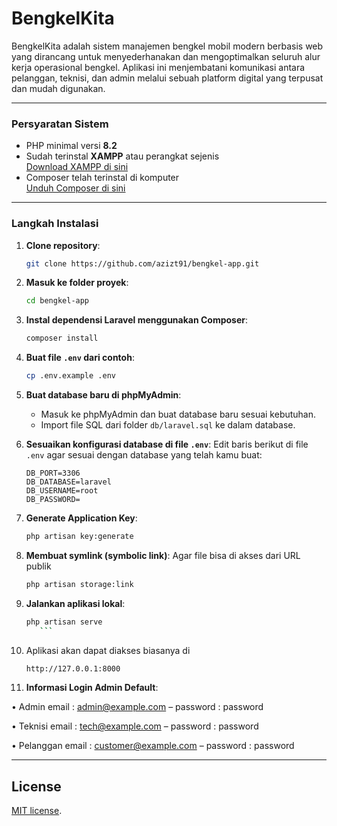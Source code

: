 # BengkelKita

BengkelKita adalah sistem manajemen bengkel mobil modern berbasis web yang dirancang untuk menyederhanakan dan mengoptimalkan seluruh alur kerja operasional bengkel. Aplikasi ini menjembatani komunikasi antara pelanggan, teknisi, dan admin melalui sebuah platform digital yang terpusat dan mudah digunakan.

---

### **Persyaratan Sistem**
- PHP minimal versi **8.2**  
- Sudah terinstal **XAMPP** atau perangkat sejenis  
  [Download XAMPP di sini](https://www.apachefriends.org/download.html)  
- Composer telah terinstal di komputer  
  [Unduh Composer di sini](https://getcomposer.org/download/)  

---

### **Langkah Instalasi**
1. **Clone repository**:
   ```bash
   git clone https://github.com/azizt91/bengkel-app.git
   ```
2. **Masuk ke folder proyek**:
   ```bash
   cd bengkel-app
   ```
3. **Instal dependensi Laravel menggunakan Composer**:
   ```bash
   composer install
   ```
4. **Buat file `.env` dari contoh**:
   ```bash
   cp .env.example .env
   ```
5. **Buat database baru di phpMyAdmin**:
   - Masuk ke phpMyAdmin dan buat database baru sesuai kebutuhan.
   - Import file SQL dari folder `db/laravel.sql` ke dalam database.

6. **Sesuaikan konfigurasi database di file `.env`**:
   Edit baris berikut di file `.env` agar sesuai dengan database yang telah kamu buat:
   ```env
   DB_PORT=3306
   DB_DATABASE=laravel
   DB_USERNAME=root
   DB_PASSWORD=
   ```

7. **Generate Application Key**:
   ```bash
   php artisan key:generate
   ```

8. **Membuat symlink (symbolic link)**:
   Agar file bisa di akses dari URL publik
   ```bash
   php artisan storage:link
   ```

9. **Jalankan aplikasi lokal**:
    ```bash
    php artisan serve
       ```

10. Aplikasi akan dapat diakses biasanya di
    ```bash
    http://127.0.0.1:8000
     ```

12. **Informasi Login Admin Default**:
    
• Admin
email : admin@example.com – password : password

• Teknisi
email : tech@example.com – password : password

• Pelanggan
email : customer@example.com – password : password

---

## License
[MIT license](https://opensource.org/licenses/MIT).
